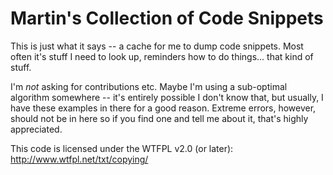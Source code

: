 Martin's Collection of Code Snippets
====================================

This is just what it says -- a cache for me to dump code snippets.
Most often it's stuff I need to look up, reminders how to do things...
that kind of stuff.

I'm *not* asking for contributions etc. Maybe I'm using a sub-optimal
algorithm somewhere -- it's entirely possible I don't know that, but
usually, I have these examples in there for a good reason.
Extreme errors, however, should not be in here so if you find one
and tell me about it, that's highly appreciated.

This code is licensed under the WTFPL v2.0 (or later):
  http://www.wtfpl.net/txt/copying/

